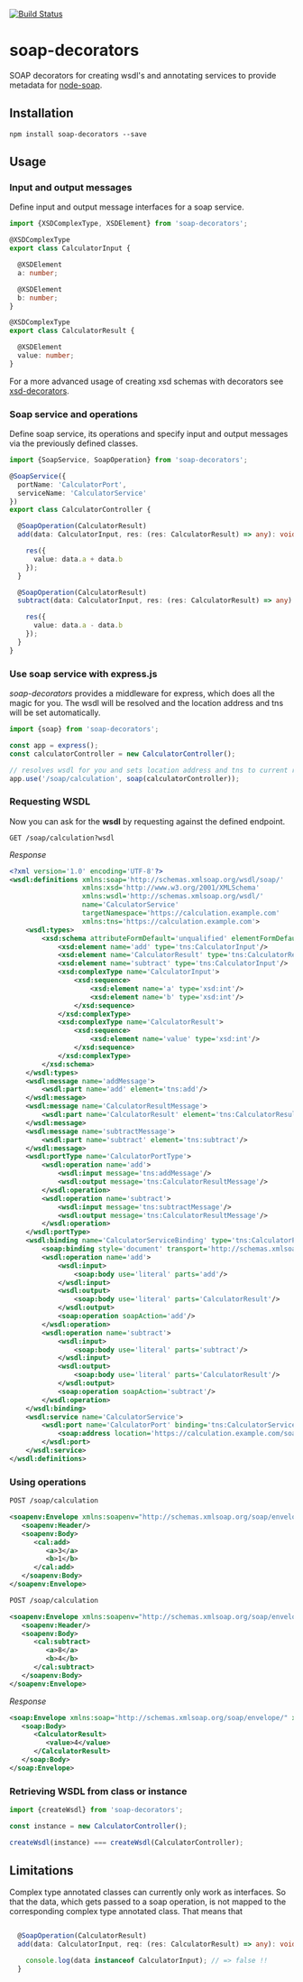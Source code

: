 [![Build Status](https://travis-ci.org/RobinBuschmann/soap-typescript.png?branch=master)](https://travis-ci.org/RobinBuschmann/soap-typescript)

# soap-decorators
SOAP decorators for creating wsdl's and annotating services to provide metadata for [node-soap](https://github.com/vpulim/node-soap).

## Installation
```
npm install soap-decorators --save
```

## Usage

### Input and output messages
Define input and output message interfaces for a soap service.
```typescript
import {XSDComplexType, XSDElement} from 'soap-decorators';

@XSDComplexType
export class CalculatorInput {

  @XSDElement
  a: number;

  @XSDElement
  b: number;
}

@XSDComplexType
export class CalculatorResult {

  @XSDElement
  value: number;
}
```
For a more advanced usage of creating xsd schemas with decorators 
see [xsd-decorators](https://github.com/RobinBuschmann/xsd-decorators).

### Soap service and operations
Define soap service, its operations and specify input and output 
messages via the previously defined classes.
```typescript
import {SoapService, SoapOperation} from 'soap-decorators';

@SoapService({
  portName: 'CalculatorPort',
  serviceName: 'CalculatorService'
})
export class CalculatorController {

  @SoapOperation(CalculatorResult)
  add(data: CalculatorInput, res: (res: CalculatorResult) => any): void {

    res({
      value: data.a + data.b
    });
  }

  @SoapOperation(CalculatorResult)
  subtract(data: CalculatorInput, res: (res: CalculatorResult) => any): void {

    res({
      value: data.a - data.b
    });
  }
}
```

### Use soap service with express.js
*soap-decorators* provides a middleware for express, which does
all the magic for you. The wsdl will be resolved and the location 
address and tns will be set automatically.
```typescript
import {soap} from 'soap-decorators';

const app = express();
const calculatorController = new CalculatorController();

// resolves wsdl for you and sets location address and tns to current requested url
app.use('/soap/calculation', soap(calculatorController));
```

### Requesting WSDL
Now you can ask for the **wsdl** by requesting against the defined
endpoint.
```
GET /soap/calculation?wsdl
```
*Response*
```xml
<?xml version='1.0' encoding='UTF-8'?>
<wsdl:definitions xmlns:soap='http://schemas.xmlsoap.org/wsdl/soap/' 
                  xmlns:xsd='http://www.w3.org/2001/XMLSchema' 
                  xmlns:wsdl='http://schemas.xmlsoap.org/wsdl/' 
                  name='CalculatorService' 
                  targetNamespace='https://calculation.example.com'
                  xmlns:tns='https://calculation.example.com'>
    <wsdl:types>
        <xsd:schema attributeFormDefault='unqualified' elementFormDefault='unqualified' xmlns:xsd='http://www.w3.org/2001/XMLSchema' targetNamespace='https://calculation.example.com'>
            <xsd:element name='add' type='tns:CalculatorInput'/>
            <xsd:element name='CalculatorResult' type='tns:CalculatorResult'/>
            <xsd:element name='subtract' type='tns:CalculatorInput'/>
            <xsd:complexType name='CalculatorInput'>
                <xsd:sequence>
                    <xsd:element name='a' type='xsd:int'/>
                    <xsd:element name='b' type='xsd:int'/>
                </xsd:sequence>
            </xsd:complexType>
            <xsd:complexType name='CalculatorResult'>
                <xsd:sequence>
                    <xsd:element name='value' type='xsd:int'/>
                </xsd:sequence>
            </xsd:complexType>
        </xsd:schema>
    </wsdl:types>
    <wsdl:message name='addMessage'>
        <wsdl:part name='add' element='tns:add'/>
    </wsdl:message>
    <wsdl:message name='CalculatorResultMessage'>
        <wsdl:part name='CalculatorResult' element='tns:CalculatorResult'/>
    </wsdl:message>
    <wsdl:message name='subtractMessage'>
        <wsdl:part name='subtract' element='tns:subtract'/>
    </wsdl:message>
    <wsdl:portType name='CalculatorPortType'>
        <wsdl:operation name='add'>
            <wsdl:input message='tns:addMessage'/>
            <wsdl:output message='tns:CalculatorResultMessage'/>
        </wsdl:operation>
        <wsdl:operation name='subtract'>
            <wsdl:input message='tns:subtractMessage'/>
            <wsdl:output message='tns:CalculatorResultMessage'/>
        </wsdl:operation>
    </wsdl:portType>
    <wsdl:binding name='CalculatorServiceBinding' type='tns:CalculatorPortType'>
        <soap:binding style='document' transport='http://schemas.xmlsoap.org/soap/http'/>
        <wsdl:operation name='add'>
            <wsdl:input>
                <soap:body use='literal' parts='add'/>
            </wsdl:input>
            <wsdl:output>
                <soap:body use='literal' parts='CalculatorResult'/>
            </wsdl:output>
            <soap:operation soapAction='add'/>
        </wsdl:operation>
        <wsdl:operation name='subtract'>
            <wsdl:input>
                <soap:body use='literal' parts='subtract'/>
            </wsdl:input>
            <wsdl:output>
                <soap:body use='literal' parts='CalculatorResult'/>
            </wsdl:output>
            <soap:operation soapAction='subtract'/>
        </wsdl:operation>
    </wsdl:binding>
    <wsdl:service name='CalculatorService'>
        <wsdl:port name='CalculatorPort' binding='tns:CalculatorServiceBinding'>
            <soap:address location='https://calculation.example.com/soap/v1'/>
        </wsdl:port>
    </wsdl:service>
</wsdl:definitions>
```
### Using operations
```xml
POST /soap/calculation

<soapenv:Envelope xmlns:soapenv="http://schemas.xmlsoap.org/soap/envelope/" xmlns:cal="https://calculation.example.com">
   <soapenv:Header/>
   <soapenv:Body>
      <cal:add>
         <a>3</a>
         <b>1</b>
      </cal:add>
   </soapenv:Body>
</soapenv:Envelope>
```
```xml
POST /soap/calculation

<soapenv:Envelope xmlns:soapenv="http://schemas.xmlsoap.org/soap/envelope/" xmlns:cal="https://calculation.example.com">
   <soapenv:Header/>
   <soapenv:Body>
      <cal:subtract>
         <a>8</a>
         <b>4</b>
      </cal:subtract>
   </soapenv:Body>
</soapenv:Envelope>
```
*Response*
```xml
<soap:Envelope xmlns:soap="http://schemas.xmlsoap.org/soap/envelope/" xmlns:tns="http://localhost:3000/calculation">
   <soap:Body>
      <CalculatorResult>
         <value>4</value>
      </CalculatorResult>
   </soap:Body>
</soap:Envelope>
```
### Retrieving WSDL from class or instance
```typescript
import {createWsdl} from 'soap-decorators';

const instance = new CalculatorController();

createWsdl(instance) === createWsdl(CalculatorController);
```

## Limitations
Complex type annotated classes can currently only work as interfaces.
So that the data, which gets passed to a soap operation, is not mapped
to the corresponding complex type annotated class. That means that
```typescript

  @SoapOperation(CalculatorResult)
  add(data: CalculatorInput, req: (res: CalculatorResult) => any): void {

    console.log(data instanceof CalculatorInput); // => false !!
  }
```